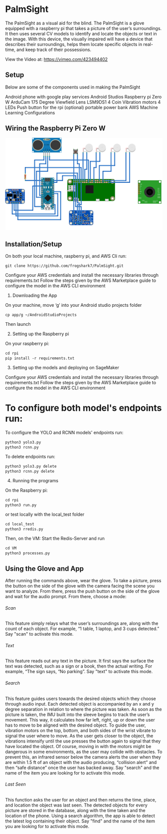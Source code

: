 # PalmSight

The PalmSight as a visual aid for the blind. The PalmSight is a glove equipped with a raspberry pi that takes a picture of the user’s surroundings. It then uses several CV models to identify and locate the objects or text in the image. With this device, the visually impaired will have a device that describes their surroundings, helps them locate specific objects in real-time, and keep track of their possessions.

View the Video at: https://vimeo.com/423494402

## Setup

Below are some of the components used in making the PalmSight

Android phone with google play services
Android Studios
Raspberry pi Zero W
ArduCam 175 Degree Viewfield Lens
LSM9DS1
4  Coin Vibration motors
4 LEDs
Push button for the rpi
(optional) portable power bank
AWS Machine Learning Configurations

## Wiring the Raspberry Pi Zero W

![alt text](https://github.com/frogshark7/palmsight/blob/master/rpi/wiring.png)

## Installation/Setup

On both your local machine, raspberry pi, and AWS Cli run:
```
git clone https://github.com/frogshark7/PalmSight.git
```
Configure your AWS credentials and install the necessary libraries through requirements.txt
Follow the steps given by the AWS Marketplace guide to configure the model in the AWS CLI environment

1. Downloading the App

On your machine, move ‘g’ into your Android studio projects folder

```
cp app/g ~/AndroidStudioProjects
```
Then launch

2. Setting up the Raspberry pi

On your raspberry pi:

```
cd rpi
pip install -r requirements.txt
```

3. Setting up the models and deploying on SageMaker

Configure your AWS credentials and install the necessary libraries through requirements.txt
Follow the steps given by the AWS Marketplace guide to configure the model in the AWS CLI environment

To configure both model's endpoints run:
=======
To configure the YOLO and RCNN models' endpoints run:

```
python3 yolo3.py
python3 rcnn.py
```

To delete endpoints run:

```
python3 yolo3.py delete
python3 rcnn.py delete
```

4. Running the programs

On the Raspberry pi:

```
cd rpi
python3 run.py
```
or test locally with the local_test folder
```
cd local_test
python3 rredis.py
```

Then, on the VM:
Start the Redis-Server and run

```
cd VM
python3 processes.py
```

## Using the Glove and App

After running the commands above, wear the glove. To take a picture, press the button on the side of the glove with the camera facing the scene you want to analyze. From there, press the push button on the side of the glove and wait for the audio prompt. From there, choose a mode:

###### Scan
This feature simply relays what the user’s surroundings are, along with the count of each object. For example, “1 table, 1 laptop, and 3 cups detected.” Say "scan" to activate this mode.

###### Text
This feature reads out any text in the picture. It first says the surface the text was detected, such as a sign or a book, then the actual writing. For example, “The sign says, “No parking”. Say "text" to activate this mode.

###### Search
This feature guides users towards the desired objects which they choose through audio input. Each detected object is accompanied by an x and y degree separation in relation to where the picture was taken. As soon as the picture is taken, the IMU built into the sleeve begins to track the user’s movement. This way, it calculates how far left, right, up or down the user has to move to be aligned with the desired object. To guide the user, vibration motors on the top, bottom, and both sides of the wrist vibrate to signal the user where to move. As the user gets closer to the object, the vibrations intensify until the use presses the button again to signal that they have located the object. Of course, moving in with the motors might be dangerous in some environments, as the user may collide with obstacles. To prevent this, an infrared sensor below the camera alerts the user when they are within 1.5 ft of an object with the audio producing, “collision alert” and then “safe distance” once the user has backed away. Say "search" and the name of the item you are looking for to activate this mode.

###### Last Seen
This function asks the user for an object and then returns the time, place, and location the object was last seen. The detected objects for every picture are stored in the database, along with the time taken and the location of the phone. Using a search algorithm, the app is able to detect the latest log containing their object. Say "find" and the name of the item you are looking for to activate this mode.
